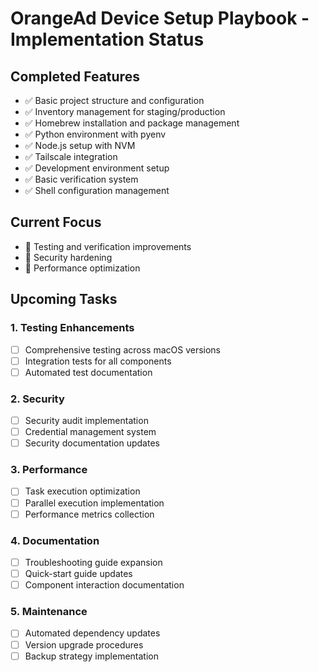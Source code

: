 # OrangeAd Device Setup Playbook - Implementation Status

## Completed Features

- ✅ Basic project structure and configuration
- ✅ Inventory management for staging/production
- ✅ Homebrew installation and package management
- ✅ Python environment with pyenv
- ✅ Node.js setup with NVM
- ✅ Tailscale integration
- ✅ Development environment setup
- ✅ Basic verification system
- ✅ Shell configuration management

## Current Focus

- 🔄 Testing and verification improvements
- 🔄 Security hardening
- 🔄 Performance optimization

## Upcoming Tasks

### 1. Testing Enhancements

- [ ] Comprehensive testing across macOS versions
- [ ] Integration tests for all components
- [ ] Automated test documentation

### 2. Security

- [ ] Security audit implementation
- [ ] Credential management system
- [ ] Security documentation updates

### 3. Performance

- [ ] Task execution optimization
- [ ] Parallel execution implementation
- [ ] Performance metrics collection

### 4. Documentation

- [ ] Troubleshooting guide expansion
- [ ] Quick-start guide updates
- [ ] Component interaction documentation

### 5. Maintenance

- [ ] Automated dependency updates
- [ ] Version upgrade procedures
- [ ] Backup strategy implementation
